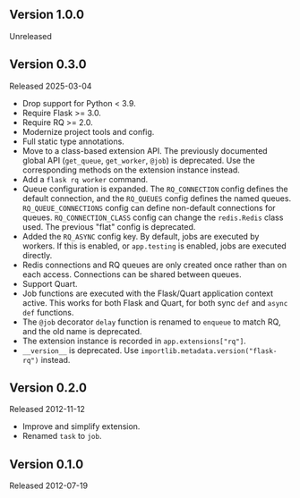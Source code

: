 ## Version 1.0.0

Unreleased

## Version 0.3.0

Released 2025-03-04

- Drop support for Python < 3.9.
- Require Flask >= 3.0.
- Require RQ >= 2.0.
- Modernize project tools and config.
- Full static type annotations.
- Move to a class-based extension API. The previously documented global API
  (`get_queue`, `get_worker`, `@job`) is deprecated. Use the corresponding
  methods on the extension instance instead.
- Add a `flask rq worker` command.
- Queue configuration is expanded. The `RQ_CONNECTION` config defines the
  default connection, and the `RQ_QUEUES` config defines the named queues.
  `RQ_QUEUE_CONNECTIONS` config can define non-default connections for queues.
  `RQ_CONNECTION_CLASS` config can change the `redis.Redis` class used. The
  previous "flat" config is deprecated.
- Added the `RQ_ASYNC` config key. By default, jobs are executed by workers. If
  this is enabled, or `app.testing` is enabled, jobs are executed directly.
- Redis connections and RQ queues are only created once rather than on each
  access. Connections can be shared between queues.
- Support Quart.
- Job functions are executed with the Flask/Quart application context active.
  This works for both Flask and Quart, for both sync `def` and `async def`
  functions.
- The `@job` decorator `delay` function is renamed to `enqueue` to match RQ,
  and the old name is deprecated.
- The extension instance is recorded in `app.extensions["rq"]`.
- `__version__` is deprecated. Use `importlib.metadata.version("flask-rq")`
  instead.

## Version 0.2.0

Released 2012-11-12

- Improve and simplify extension.
- Renamed `task` to `job`.

## Version 0.1.0

Released 2012-07-19
